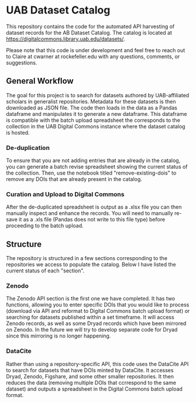 # UAB Dataset Catalog

This repository contains the code for the automated API harvesting of dataset records for the AB Dataset Catalog. The catalog is located at https://digitalcommons.library.uab.edu/datasets/. 

Please note that this code is under development and feel free to reach out to Claire at cwarner at rockefeller.edu with any questions, comments, or suggestions. 

## General Workflow

The goal for this project is to search for datasets authored by UAB-affiliated scholars in generalist repositories. Metadata for these datasets is then downloaded as  JSON file. The code then loads in the data as a Pandas dataframe and manipulates it to generate a new dataframe. This dataframe is compatible with the batch upload spreadsheet the corresponds to the collection in the UAB Digital Commons instance where the dataset catalog is hosted.

### De-duplication

To ensure that you are not adding entries that are already in the catalog, you can generate a batch revise spreadsheet showing the current status of the collection. Then, use the notebook titled "remove-existing-dois" to remove any DOIs that are already present in the catalog. 

### Curation and Upload to Digital Commons

After the de-duplicated spreadsheet is output as a .xlsx file you can then manually inspect and enhance the records. You will need to manually re-save it as a .xls file (Pandas does not write to this file type) before proceeding to the batch upload.

## Structure 

The repository is structured in a few sections corresponding to the repositories we access to populate the catalog. Below I have listed the current status of each "section".

### Zenodo

The Zenodo API section is the first one we have completed. It has two functions, allowing you to enter specific DOIs that you would like to process (download via API and reformat to Digital Commons batch upload format) or searching for datasets published within a set timeframe. It will access Zenodo records, as well as some Dryad records which have been mirrored on Zenodo. In the future we will try to develop separate code for Dryad since this mirroring is no longer happening. 

### DataCite

Rather than using a repository-specific API, this code uses the DataCite API to search for datasets that have DOIs minted by DataCite. It accesses Dryad, Zenodo, Figshare, and some other smaller repositories. It then reduces the data (removing multiple DOIs that ccrrespond to the same dataset) and outputs a spreadsheet in the Digital Commons batch upload format. 

 
